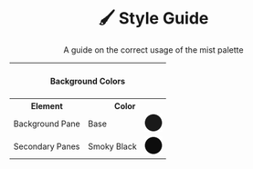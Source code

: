 <h1 align="center">
  🖌️ Style Guide
</h1>
<p align="center">
A guide on the correct usage of the mist palette 
</p>

<table>
    <tr>
        <th colspan="3" align="center"><h4>Background Colors</h4></th>
    </tr>
    <tr>
        <th>Element</th>
        <th colspan="2">Color</th>
    </tr>
    <tr>
        <td>Background Pane</td>
        <td>Base</td>
        <td>
            <img src="./svgs/base.svg" />
        </td>
    </tr>
    <tr>
        <td>Secondary Panes</td>
        <td>Smoky Black</td>
        <td>
            <img src="./svgs/smoky_black.svg" />
        </td>
    </tr>
</table>

